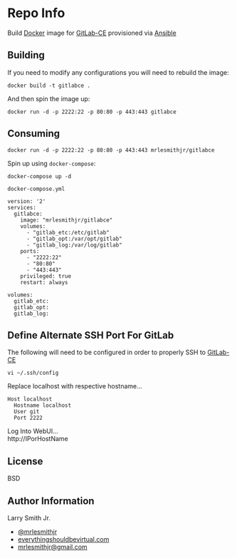 Repo Info
=========
Build [Docker] image for [GitLab-CE] provisioned via [Ansible]

Building
--------
If you need to modify any configurations you will need to rebuild the image:
```
docker build -t gitlabce .
```
And then spin the image up:
```
docker run -d -p 2222:22 -p 80:80 -p 443:443 gitlabce
```

Consuming
---------
```
docker run -d -p 2222:22 -p 80:80 -p 443:443 mrlesmithjr/gitlabce
```
Spin up using `docker-compose`:
```
docker-compose up -d
```
`docker-compose.yml`
```
version: '2'
services:
  gitlabce:
    image: "mrlesmithjr/gitlabce"
    volumes:
      - "gitlab_etc:/etc/gitlab"
      - "gitlab_opt:/var/opt/gitlab"
      - "gitlab_log:/var/log/gitlab"
    ports:
      - "2222:22"
      - "80:80"
      - "443:443"
    privileged: true
    restart: always

volumes:
  gitlab_etc:
  gitlab_opt:
  gitlab_log:
```

Define Alternate SSH Port For GitLab
------------------------------------
The following will need to be configured in order to properly SSH to [GitLab-CE]
```
vi ~/.ssh/config
```
Replace localhost with respective hostname...
```
Host localhost
  Hostname localhost
  User git
  Port 2222
```

Log Into WebUI...  
http://IPorHostName

License
-------

BSD

Author Information
------------------

Larry Smith Jr.
- [@mrlesmithjr]
- [everythingshouldbevirtual.com]
- [mrlesmithjr@gmail.com]


[Ansible]: <https://www.ansible.com/>
[Docker]: <https://www.docker.com>
[GitLab-CE]: <https://gitlab.com/gitlab-org/gitlab-ce>
[@mrlesmithjr]: <https://twitter.com/mrlesmithjr>
[everythingshouldbevirtual.com]: <http://everythingshouldbevirtual.com>
[mrlesmithjr@gmail.com]: <mailto:mrlesmithjr@gmail.com>

